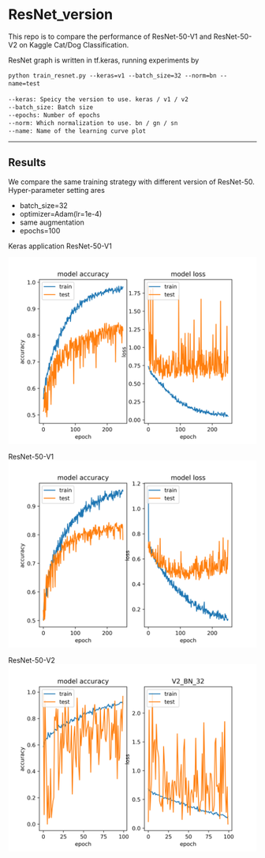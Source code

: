 # ResNet_version

This repo is to compare the performance of ResNet-50-V1 and ResNet-50-V2 on Kaggle Cat/Dog Classification.

ResNet graph is written in tf.keras, running experiments by

```
python train_resnet.py --keras=v1 --batch_size=32 --norm=bn --name=test

--keras: Speicy the version to use. keras / v1 / v2
--batch_size: Batch size
--epochs: Number of epochs
--norm: Which normalization to use. bn / gn / sn
--name: Name of the learning curve plot
```

---
## Results

We compare the same training strategy with different version of ResNet-50. Hyper-parameter setting ares
- batch_size=32
- optimizer=Adam(lr=1e-4)
- same augmentation
- epochs=100

Keras application ResNet-50-V1

![keras](v0_bn_32_result.png)

ResNet-50-V1
![v1](v1_bn_32_result.png)

ResNet-50-V2
![v2](v2_bn_32_result.png)
